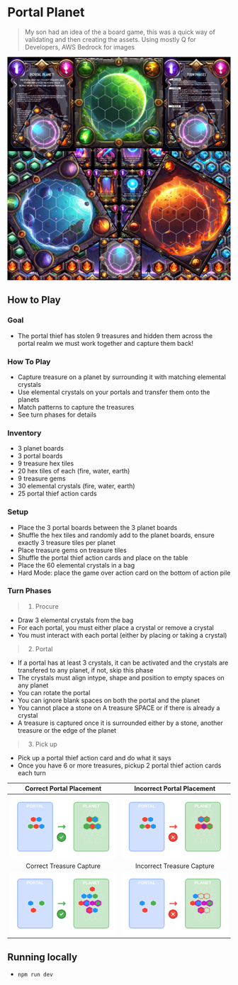 # Portal Planet

> My son had an idea of the a board game, this was a quick way of validating and then creating the assets. Using mostly Q for Developers, AWS Bedrock for images

![Portal Planet](icons/preview.png)


## How to Play

### Goal
- The portal thief has stolen 9 treasures and hidden them across the portal realm we must work together and capture them back!

### How To Play
- Capture treasure on a planet by surrounding it with  matching elemental crystals
- Use elemental crystals on your portals and transfer them onto the planets
- Match patterns to capture the treasures
- See turn phases for details

### Inventory
- 3 planet boards
- 3 portal boards
- 9 treasure hex tiles
- 20 hex tiles of each (fire, water, earth)
- 9 treasure gems
- 30 elemental crystals (fire, water, earth)
- 25 portal thief action cards

### Setup
- Place the 3 portal boards between the 3 planet boards
- Shuffle the hex tiles and randomly add to the planet boards, ensure exactly 3 treasure tiles per planet
- Place treasure gems on treasure tiles
- Shuffle the portal thief action cards and place on the table
- Place the 60 elemental crystals in a bag
- Hard Mode: place the game over action card on the bottom of action pile

### Turn Phases

> 1. Procure
- Draw 3 elemental crystals from the bag
- For each portal, you must either place a crystal or remove a crystal
- You must interact with each portal (either by placing or taking a crystal)

> 2. Portal
- If a portal has at least 3 crystals, it can be activated and the crystals are transfered to any planet, if not, skip this phase
- The crystals must align intype, shape and position to empty spaces on any planet
- You can rotate the portal
- You can ignore blank spaces on both the portal and the planet
- You cannot place a stone on A treasure SPACE or if there is already a crystal
- A treasure is captured once it is surrounded either by a stone, another treasure or the edge of the planet

> 3. Pick up
- Pick up a portal thief action card and do what it says
- Once you have 6 or more treasures, pickup 2 portal thief action cards each turn

| Correct Portal Placement | Incorrect Portal Placement |
| :---: | :---: |
| ![Correct Portal Placement](assets/portal-world-correct.svg) | ![Incorrect Portal Placement](assets/portal-world-incorrect.svg) |
| Correct Treasure Capture | Incorrect Treasure Capture |
| ![Correct Treasure Capture](assets/treasure-capture-correct.svg) | ![Incorrect Treasure Capture](assets/treasure-capture-incorrect.svg) |


## Running locally

- `npm run dev`
